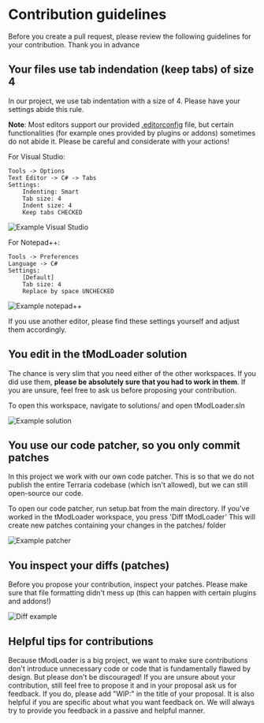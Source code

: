 <!-- Maintainers, please do not edit this file without notifying the entire team. Thank you. -->

# Contribution guidelines
Before you create a pull request, please review the following guidelines for your contribution. Thank you in advance

## Your files use tab indendation (keep tabs) of size 4
In our project, we use tab indentation with a size of 4. Please have your settings abide this rule.

**Note**: Most editors support our provided [.editorconfig](https://github.com/tModLoader/tModLoader/blob/master/.editorconfig) file, but certain functionalities (for example ones provided by plugins or addons) sometimes do not abide it. Please be careful and considerate with your actions!

For Visual Studio:

	Tools -> Options
	Text Editor -> C# -> Tabs
	Settings:
		Indenting: Smart
		Tab size: 4
		Indent size: 4
		Keep tabs CHECKED
    
![Example Visual Studio](https://i.imgur.com/1m8PLjn.png "Example Visual Studio")

For Notepad++:

	Tools -> Preferences
	Language -> C#
	Settings:
		[Default]
		Tab size: 4
		Replace by space UNCHECKED
		
![Example notepad++](https://i.imgur.com/kbF0CMu.png "Example Notepad++")

If you use another editor, please find these settings yourself and adjust them accordingly.

## You edit in the tModLoader solution
The chance is very slim that you need either of the other workspaces. If you did use them, **please be absolutely sure that you had to work in them**. If you are unsure, feel free to ask us before proposing your contribution.

To open this workspace, navigate to solutions/ and open tModLoader.sln

![Example solution](https://i.imgur.com/fLHUHgj.png "Example solution")

## You use our code patcher, so you only commit patches
In this project we work with our own code patcher. This is so that we do not publish the entire Terraria codebase (which isn't allowed), but we can still open-source our code.

To open our code patcher, run setup.bat from the main directory.
If you've worked in the tModLoader workspace, you press 'Diff tModLoader'
This will create new patches containing your changes in the patches/ folder

![Example patcher](https://i.imgur.com/Ltol24M.png "Example Patcher")

## You inspect your diffs (patches)
Before you propose your contribution, inspect your patches. Please make sure that file formatting didn't mess up (this can happen with certain plugins and addons!)

![Diff example](https://i.imgur.com/jwu2GOG.png "Diff example")

## Helpful tips for contributions
Because tModLoader is a big project, we want to make sure contributions don't introduce unnecessary code or code that is fundamentally flawed by design. But please don't be discouraged! If you are unsure about your contribution, still feel free to propose it and in your proposal ask us for feedback. If you do, please add "WIP:" in the title of your proposal. It is also helpful if you are specific about what you want feedback on. We will always try to provide you feedback in a passive and helpful manner.
